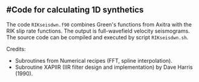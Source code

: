#Code for calculating 1D synthetics
------------------------------------------

The code `RIKseisdwn.f90` combines Green's functions from Axitra with the RIK slip rate functions. The output is full-wavefield velocity seismograms. The source code can be compiled and executed by script `RIKseisdwn.sh`.

Credits:
- Subroutines from Numerical recipes (FFT, spline interpolation).
- Subroutine XAPIIR (IIR filter design and implementation) by Dave Harris (1990).
